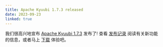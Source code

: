```yaml
---
title: Apache Kyuubi 1.7.3 released
date: 2023-09-23
linked: true
---
```

<!---
  Licensed under the Apache License, Version 2.0 (the "License");
  you may not use this file except in compliance with the License.
  You may obtain a copy of the License at

   http://www.apache.org/licenses/LICENSE-2.0

  Unless required by applicable law or agreed to in writing, software
  distributed under the License is distributed on an "AS IS" BASIS,
  WITHOUT WARRANTIES OR CONDITIONS OF ANY KIND, either express or implied.
  See the License for the specific language governing permissions and
  limitations under the License. See accompanying LICENSE file.
-->

我们很高兴地宣布 [Apache Kyuubi 1.7.3](/zh/release/1.7.3.html) 发布了! 查看 [发布记录](/zh/release/1.7.3.html) 阅读有关新功能的信息，或者马上 [下载](/zh/releases.html) 体验吧。
